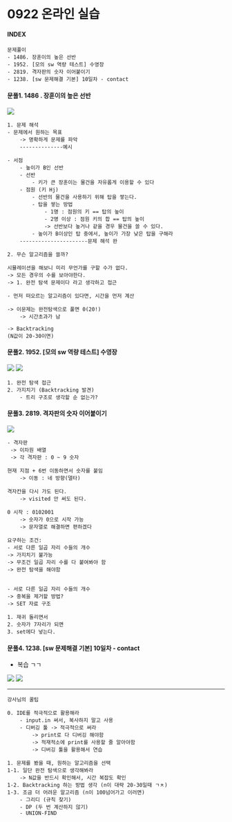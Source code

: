 # 0922 온라인 실습

#### INDEX

```
문제풀이
- 1486. 장훈이의 높은 선반
- 1952. [모의 sw 역량 테스트] 수영장
- 2819. 격자판의 숫자 이어붙이기
- 1238. [sw 문제해결 기본] 10일차 - contact
```

#### 문풀1. 1486 . 장훈이의 높은 선반
<img src='0922_img/1.PNG'>

```
1. 문제 해석
- 문제에서 원하는 목표
    -> 명확하게 문제를 파악
    --------------예시

- 서점
    - 높이가 B인 선반
    - 선반
        - 키가 큰 장훈이는 물건을 자유롭게 이용할 수 있다
    - 점원 (키 Hj)
        - 선반의 물건을 사용하기 위해 탑을 쌓는다.
        - 탑을 쌓는 방법
            - 1명 : 점원의 키 == 탑의 높이
            - 2명 이상 : 점원 키의 합 == 탑의 높이
            -> 선반보다 높거나 같을 경우 물건을 쓸 수 있다.
        - 높이가 B이상인 탑 중에서, 높이가 가장 낮은 탑을 구해라
    ----------------------문제 해석 완

2. 무슨 알고리즘을 쓸까?

시뮬레이션을 해보니 미리 무언가를 구할 수가 없다.
-> 모든 경우의 수를 보아야한다.
-> 1. 완전 탐색 문제이다 라고 생각하고 접근

- 먼저 떠오르는 알고리즘이 있다면, 시간을 먼저 계산

-> 이문제는 완전탐색으로 풀면 0(20!)
    -> 시간초과가 남

-> Backtracking
(N값이 20-30이면)
```
#### 문풀2. 1952. [모의 sw 역량 테스트] 수영장
<img src='0922_img/2.PNG'>
<img src='0922_img/3.PNG'>

```
1. 완전 탐색 접근
2. 가지치기 (Backtracking 발견)
    - 트리 구조로 생각할 순 없는가?

```

#### 문풀3. 2819. 격자판의 숫자 이어붙이기

<img src='0922_img/4.PNG'>

```
- 격자판
 -> 이차원 배열
 -> 각 격자판 : 0 ~ 9 숫자

현재 지점 + 6번 이동하면서 숫자를 붙임
    -> 이동 : 네 방향(델타)

격자칸을 다시 가도 된다.
    -> visited 안 써도 된다.

0 시작 : 0102001
    -> 숫자가 0으로 시작 가능
    -> 문자열로 해결하면 편하겠다

요구하는 조건:
- 서로 다른 일곱 자리 수들의 개수
-> 가지치기 불가능
-> 무조건 일곱 자리 수를 다 붙여봐야 함
-> 완전 탐색을 해야함


- 서로 다른 일곱 자리 수들의 개수
-> 중복을 제거할 방법?
-> SET 자료 구조

1. 재귀 돌리면서
2. 숫자가 7자리가 되면
3. set에다 넣는다.
```

#### 문풀4. 1238. [sw 문제해결 기본] 10일차 - contact

- 복습 ㄱㄱ


<img src='0922_img/5.PNG'>
<img src='0922_img/6.PNG'>


***

```
강사님의 꿀팁

0. IDE를 적극적으로 활용해라
    - input.in 써서, 복사하지 말고 사용
    - 디버깅 툴 -> 적극적으로 써라
        -> print로 다 디버깅 해야함
        -> 적재적소에 print를 사용할 줄 알아야함
        -> 디버깅 툴을 활용해서 연습

1. 문제를 봤을 때, 원하는 알고리즘을 선택
1-1. 일단 완전 탐색으로 생각해봐라
    -> N값을 반드시 확인해서, 시간 복잡도 확인
1-2. Backtracking 하는 방법 생각 (n이 대략 20-30일때 ㄱㅊ)
1-3. 조금 더 어려운 알고리즘 (n이 100넘어가고 이러면)
    - 그리디 (규칙 찾기)
    - DP (두 번 계산하지 않기)
    - UNION-FIND
```